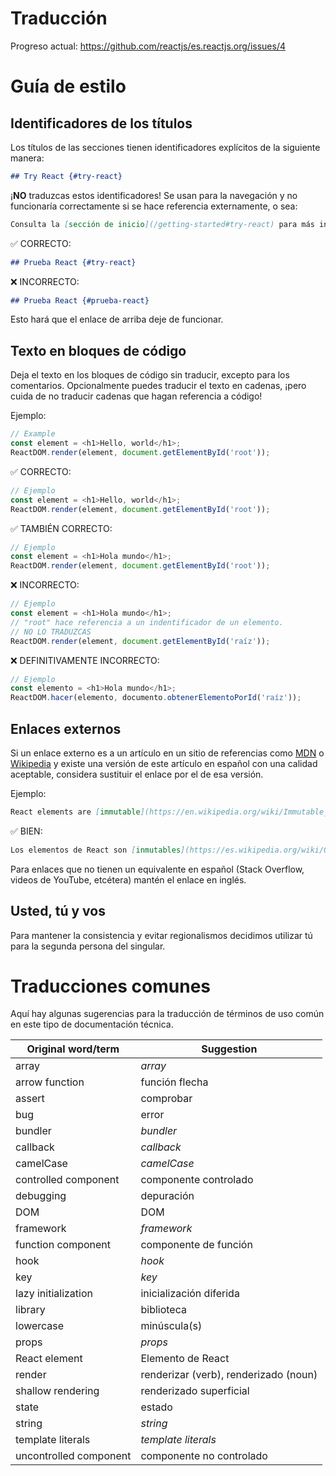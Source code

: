 # Traducción

Progreso actual: https://github.com/reactjs/es.reactjs.org/issues/4

# Guía de estilo

## Identificadores de los títulos

Los títulos de las secciones tienen identificadores explícitos de la siguiente manera:

```md
## Try React {#try-react}
```

¡**NO** traduzcas estos identificadores! Se usan para la navegación y no funcionaría correctamente si se hace referencia externamente, o sea:

```md
Consulta la [sección de inicio](/getting-started#try-react) para más información.
```

✅ CORRECTO:

```md
## Prueba React {#try-react}
```

❌ INCORRECTO:

```md
## Prueba React {#prueba-react}
```

Esto hará que el enlace de arriba deje de funcionar.

## Texto en bloques de código

Deja el texto en los bloques de código sin traducir, excepto para los comentarios. Opcionalmente puedes traducir el texto en cadenas, ¡pero cuida de no traducir cadenas que hagan referencia a código!

Ejemplo:
```js
// Example
const element = <h1>Hello, world</h1>;
ReactDOM.render(element, document.getElementById('root'));
```

✅ CORRECTO:

```js
// Ejemplo
const element = <h1>Hello, world</h1>;
ReactDOM.render(element, document.getElementById('root'));
```

✅ TAMBIÉN CORRECTO:

```js
// Ejemplo
const element = <h1>Hola mundo</h1>;
ReactDOM.render(element, document.getElementById('root'));
```

❌ INCORRECTO:

```js
// Ejemplo
const element = <h1>Hola mundo</h1>;
// "root" hace referencia a un indentificador de un elemento.
// NO LO TRADUZCAS
ReactDOM.render(element, document.getElementById('raíz'));
```

❌ DEFINITIVAMENTE INCORRECTO:

```js
// Ejemplo
const elemento = <h1>Hola mundo</h1>;
ReactDOM.hacer(elemento, documento.obtenerElementoPorId('raíz'));
```

## Enlaces externos

Si un enlace externo es a un artículo en un sitio de referencias como [MDN] o [Wikipedia] y existe una versión de este artículo en español con una calidad aceptable, considera sustituir el enlace por el de esa versión.

[MDN]: https://developer.mozilla.org/en-US/
[Wikipedia]: https://en.wikipedia.org/wiki/Main_Page

Ejemplo:

```md
React elements are [immutable](https://en.wikipedia.org/wiki/Immutable_object).
```

✅ BIEN:

```md
Los elementos de React son [inmutables](https://es.wikipedia.org/wiki/Objeto_inmutable).
```

Para enlaces que no tienen un equivalente en español (Stack Overflow, videos de YouTube, etcétera) mantén el enlace en inglés.

## Usted, tú y vos

Para mantener la consistencia y evitar regionalismos decidimos utilizar tú para la segunda persona del singular.

# Traducciones comunes

Aquí hay algunas sugerencias para la traducción de términos de uso común en este tipo de documentación técnica.

| Original word/term | Suggestion |
| ------------------ | ---------- |
| array | *array* |
| arrow function | función flecha |
| assert | comprobar |
| bug | error |
| bundler | *bundler* |
| callback | *callback* |
| camelCase | *camelCase* |
| controlled component | componente controlado |
| debugging | depuración |
| DOM | DOM |
| framework | *framework* |
| function component | componente de función |
| hook | *hook* |
| key | *key* |
| lazy initialization | inicialización diferida |
| library | biblioteca |
| lowercase | minúscula(s) |
| props | *props* |
| React element | Elemento de React |
| render | renderizar (verb), renderizado (noun)
| shallow rendering | renderizado superficial |
| state | estado |
| string | *string* |
| template literals | *template literals* |
| uncontrolled component | componente no controlado |
